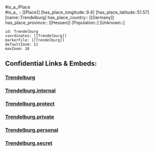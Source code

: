﻿---
location: [51.57,9.4] 
mapzoom: [7,12] 
mapmarker: city 
type: City
tags:
- geo/City


SpocWebEntityId: 34964
isDeleted: false
confidential: public

---
#is_a_/Place  
#is_a_ :: [[Place]] 
[has_place_longitude::9.4] 
[has_place_latitude::51.57] 
[name::Trendelburg] 
has_place_country:: [[Germany]]  
has_place_province:: [[Hessen]] 
[Population::] 
[Unknown::] 


```leaflet
id: Trendelburg
coordinates: [[Trendelburg]] 
markerFile: [[Trendelburg]] 
defaultZoom: 11 
maxZoom: 18
```


## Confidential Links & Embeds: 

### [Trendelburg](/_public/Earth/Continent/Europe/Europe~Central/Germany/Germany~West/Hessen/counties~Hessen/Kassel-Kreis/cities~Kassel/Trendelburg.md) 

### [Trendelburg.internal](/_internal/Earth/Continent/Europe/Europe~Central/Germany/Germany~West/Hessen/counties~Hessen/Kassel-Kreis/cities~Kassel/Trendelburg.internal.md) 

### [Trendelburg.protect](/_protect/Earth/Continent/Europe/Europe~Central/Germany/Germany~West/Hessen/counties~Hessen/Kassel-Kreis/cities~Kassel/Trendelburg.protect.md) 

### [Trendelburg.private](/_private/Earth/Continent/Europe/Europe~Central/Germany/Germany~West/Hessen/counties~Hessen/Kassel-Kreis/cities~Kassel/Trendelburg.private.md) 

### [Trendelburg.personal](/_personal/Earth/Continent/Europe/Europe~Central/Germany/Germany~West/Hessen/counties~Hessen/Kassel-Kreis/cities~Kassel/Trendelburg.personal.md) 

### [Trendelburg.secret](/_secret/Earth/Continent/Europe/Europe~Central/Germany/Germany~West/Hessen/counties~Hessen/Kassel-Kreis/cities~Kassel/Trendelburg.secret.md) 
